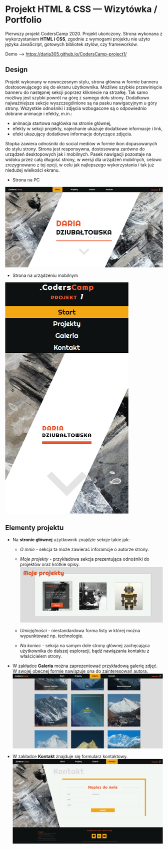 # Projekt HTML & CSS — Wizytówka / Portfolio
Pierwszy projekt CodersCamp 2020. Projekt ukończony. Strona wykonana z wykorzystaniem **HTML i CSS**, zgodnie z wymogami projektu nie użyto języka JavaScript, gotowych bibliotek stylów, czy frameworków.

Demo --> https://daria305.github.io/CodersCamp-project1/

## Design
Projekt wykonany w nowoczesnym stylu, strona główna w formie banneru dostosowującego się do ekranu użytkownika. Możliwe szybkie przewinięcie banneru do następnej sekcji poprzez klikniecie na strzałkę. Tak samo możliwy jest szybki powrót na górę z samego dołu strony. Dodatkowo najważniejsze sekcje wyszczególnione są na pasku nawigacyjnym u góry strony. Wszystkie odnośniki i zdjęcia wzbogacone są o odpowiednio dobrane animacje i efekty, m.in.:
 - animacja startowa nagłówka na stronie głównej,
 - efekty w sekcji projekty, najechanie ukazuje dodatkowe informacje i link,
 - efekt ukazujący dodatkowe informacje dotyczące zdjęcia.

Stopka zawiera odnośniki do social mediów w formie ikon dopasowanych do stylu strony. Strona jest responsywna, dostosowana zarówno do urządzeń desktopowych jak i mobilnych. Pasek nawigacji pozostaje na widoku przez całą długość strony, w wersji dla urządzeń mobilnych, celowo zrezygnowano z tej opcji, w celu jak najlepszego wykorzystania i tak już niedużej wielkości ekranu.

 - Strona na PC

![./.github/images/main-page.jpg](./.github/images/main-page.jpg)

 - Strona na urządzeniu mobilnym

![./.github/images/mobile.png](./.github/images/mobile.png)

## Elementy projektu
 - Na **stronie głównej** użytkownik znajdzie sekcje takie jak: 

    - *O mnie* - sekcja ta może zawierać inforamcje o autorze strony.
    
    - *Moje projekty* - przykładowa sekcja prezentująca odnośniki do projektów oraz krótkie opisy.
    ![./.github/images/projects.png](./.github/images/projects.png)

    - *Umiejętności* - niestandardowa forma listy w której można wypunktować np. technologie.

    - *Na koniec* - sekcja na samym dole strony głównej zachęcająca użytkownika do dalszej esploracji, bądź nawiązania kontaktu z właścicielem strony.

 - W zakładce **Galeria** można zaprezentować przykładową galerię zdjęć. W swojej obecnej formie nawiązuje ona do zainteresowań autora.
  ![./.github/images/gallery.png](./.github/images/gallery.png)

 - W zakładce **Kontakt** znajduje się formularz kontaktowy.
 ![./.github/images/main-page.png](./.github/images/contact.png)


